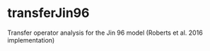 # transferJin96
Transfer operator analysis for the Jin 96 model (Roberts et al. 2016 implementation)
